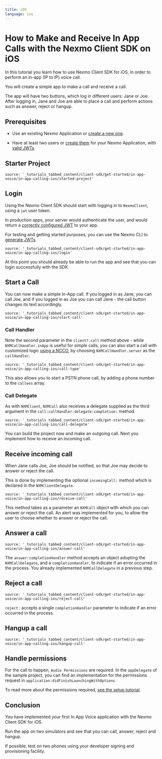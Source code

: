 ```yaml
---
title: iOS
language: ios
---
```


# How to Make and Receive In App Calls with the Nexmo Client SDK on iOS

In this tutorial you learn how to use Nexmo Client SDK for iOS, in order to perform an in-app (IP to IP) voice call.

You will create a simple app to make a call and receive a call.

The app will have two buttons, which log in different users: Jane or Joe. After logging in, Jane and Joe are able to place a call and perform actions such as answer, reject or hangup.


## Prerequisites

- Use an existing Nexmo Application or [create a new one](/tutorials/client-sdk-generate-test-credentials).

- Have at least two users or [create them](/tutorials/client-sdk-generate-test-credentials#create-a-user) for your Nexmo Application, with [valid JWTs](/tutorials/client-sdk-generate-test-credentials).


## Starter Project

```tabbed_content
source: '_tutorials_tabbed_content/client-sdk/get-started/in-app-voice/in-app-calling-ios/started-project'
```


## Login

Using the Nexmo Client SDK should start with logging in to `NexmoClient`, using a `jwt` user token.

In production apps, your server would authenticate the user, and would return a [correctly configured JWT](/client-sdk/concepts/jwt-acl) to your app.

For testing and getting started purposes, you can use the Nexmo CLI to [generate JWTs](/tutorials/client-sdk-generate-test-credentials).

```tabbed_content
source: '_tutorials_tabbed_content/client-sdk/get-started/in-app-voice/in-app-calling-ios/login'
```

At this point you should already be able to run the app and see that you can login successfully with the SDK.


## Start a Call

You can now make a simple In-App call. If you logged in as Jane, you can call Joe, and if you logged in as Joe you can call Jane - the call button changes its text accordingly.

```tabbed_content
source: '_tutorials_tabbed_content/client-sdk/get-started/in-app-voice/in-app-calling-ios/start-call'
```


### Call Handler
  
Note the second parameter in the `client?.call` method above - while `NXMCallHandler.inApp` is useful for simple calls, you can also start a call with customized logic [using a NCCO](/client-sdk/in-app-voice/concepts/ncco-guide), by choosing `NXMCallHandler.server` as the `callHandler`.

```tabbed_content
source: '_tutorials_tabbed_content/client-sdk/get-started/in-app-voice/in-app-calling-ios/call-type'
```

This also allows you to start a PSTN phone call, by adding a phone number to the `callees` array.



### Call Delegate

As with `NXMClient`, `NXMCall` also receives a delegate supplied as the third argument in the `call:callHandler:delegate:completion:` method.  

```tabbed_content
source: '_tutorials_tabbed_content/client-sdk/get-started/in-app-voice/in-app-calling-ios/call-delegate'
```

You can build the project now and make an outgoing call. Next you implement how to receive an incoming call.


## Receive incoming call

When Jane calls Joe, Joe should be notified, so that Joe may decide to answer or reject the call.

This is done by implementing the optional `incomingCall:` method which is declared in the `NXMClientDelegate`.

```tabbed_content
source: '_tutorials_tabbed_content/client-sdk/get-started/in-app-voice/in-app-calling-ios/receive-call'
```

This method takes as a parameter an `NXMCall` object with which you can answer or reject the call. An alert was implemented for you, to allow the user to choose whether to answer or reject the call.


## Answer a call

```tabbed_content
source: '_tutorials_tabbed_content/client-sdk/get-started/in-app-voice/in-app-calling-ios/answer-call'
```

The `answer:completionHandler` method accepts an object adopting the `NXMCallDelegate`, and a `completionHandler`, to indicate if an error occurred in the process. You already implemented `NXMCallDelegate` in a previous step.


## Reject a call

```tabbed_content
source: '_tutorials_tabbed_content/client-sdk/get-started/in-app-voice/in-app-calling-ios/reject-call'
```

`reject:` accepts a single `completionHandler` parameter to indicate if an error occurred in the process.


## Hangup a call

```tabbed_content
source: '_tutorials_tabbed_content/client-sdk/get-started/in-app-voice/in-app-calling-ios/hangup-call'
```


## Handle permissions

For the call to happen, `Audio Permissions` are required. In the `appDelegate` of the sample project, you can find an implementation for the permissions request in `application:didFinishLaunchingWithOptions`.  

To read more about the permissions required, [see the setup tutorial](/tutorials/client-sdk-ios-add-sdk-to-your-app#add-permissions).


## Conclusion

You have implemented your first In App Voice application with the Nexmo Client SDK for iOS.

Run the app on two simulators and see that you can call, answer, reject and hangup.

If possible, test on two phones using your developer signing and provisioning facility.


